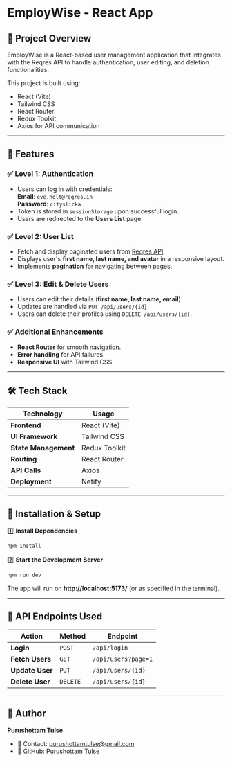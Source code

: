 # EmployWise - React App

## 📌 Project Overview
EmployWise is a React-based user management application that integrates with the Reqres API to handle authentication, user editing, and deletion functionalities.

This project is built using:
- React (Vite)
- Tailwind CSS
- React Router
- Redux Toolkit
- Axios for API communication

---
## 🚀 Features

### ✅ Level 1: Authentication
- Users can log in with credentials:  
  **Email**: `eve.holt@reqres.in`  
  **Password**: `cityslicka`
- Token is stored in `sessionStorage` upon successful login.
- Users are redirected to the **Users List** page.

### ✅ Level 2: User List
- Fetch and display paginated users from [Reqres API](https://reqres.in/api/users?page=1).
- Displays user's **first name, last name, and avatar** in a responsive layout.
- Implements **pagination** for navigating between pages.

### ✅ Level 3: Edit & Delete Users
- Users can edit their details (**first name, last name, email**).
- Updates are handled via `PUT /api/users/{id}`.
- Users can delete their profiles using `DELETE /api/users/{id}`.

### ✅ Additional Enhancements
- **React Router** for smooth navigation.
- **Error handling** for API failures.
- **Responsive UI** with Tailwind CSS.

---
## 🛠️ Tech Stack

| Technology       | Usage |
|-----------------|--------|
| **Frontend**    | React (Vite) |
| **UI Framework** | Tailwind CSS |
| **State Management** | Redux Toolkit |
| **Routing** | React Router |
| **API Calls** | Axios |
| **Deployment** | Netify |

---
## 🔧 Installation & Setup

1️⃣ **Install Dependencies**  
```sh
npm install
```

2️⃣ **Start the Development Server**  
```sh
npm run dev
```
The app will run on **http://localhost:5173/** (or as specified in the terminal).

---
## 📡 API Endpoints Used

| Action | Method | Endpoint |
|--------|--------|-----------|
| **Login** | `POST` | `/api/login` |
| **Fetch Users** | `GET` | `/api/users?page=1` |
| **Update User** | `PUT` | `/api/users/{id}` |
| **Delete User** | `DELETE` | `/api/users/{id}` |

---
## 👤 Author
**Purushottam Tulse**
- 📧 Contact: purushottamtulse@gmail.com
- 🔗 GitHub: [Purushottam Tulse](https://github.com/purushottam113)

